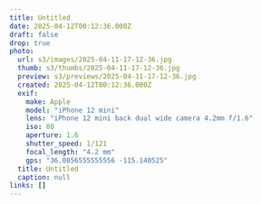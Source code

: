 ```yaml
---
title: Untitled
date: 2025-04-12T00:12:36.000Z
draft: false
drop: true
photo:
  url: s3/images/2025-04-11-17-12-36.jpg
  thumb: s3/thumbs/2025-04-11-17-12-36.jpg
  preview: s3/previews/2025-04-11-17-12-36.jpg
  created: 2025-04-12T00:12:36.000Z
  exif:
    make: Apple
    model: "iPhone 12 mini"
    lens: "iPhone 12 mini back dual wide camera 4.2mm f/1.6"
    iso: 80
    aperture: 1.6
    shutter_speed: 1/121
    focal_length: "4.2 mm"
    gps: "36.0856555555556 -115.140525"
  title: Untitled
  caption: null
links: []
---
```

